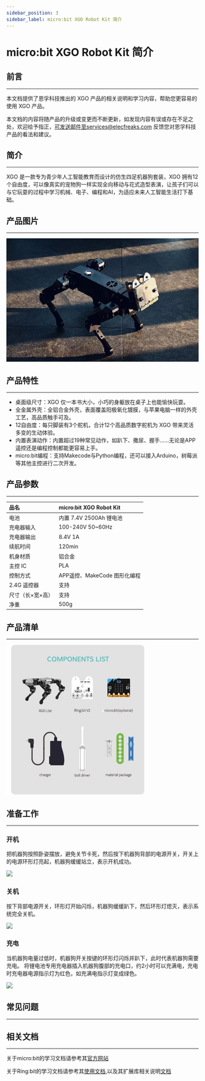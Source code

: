 ```yaml
---
sidebar_position: 3
sidebar_label: micro:bit XGO Robot Kit 简介
---
```


# micro:bit XGO Robot Kit 简介



## 前言
---
本文档提供了恩孚科技推出的 XGO 产品的相关说明和学习内容，帮助您更容易的使用 XGO 产品。



本文档的内容将随产品的升级或变更而不断更新，如发现内容有误或存在不足之处，欢迎给予指正，可发送邮件至services@elecfreaks.com 反馈您对恩孚科技产品的看法和建议。



## 简介
---
XGO 是一款专为青少年人工智能教育而设计的仿生四足机器狗套装，XGO 拥有12个自由度，可以像真实的宠物狗一样实现全向移动与花式造型表演，让孩子们可以与它玩耍的过程中学习机械、电子、编程和AI，为适应未来人工智能生活打下基础。



## 产品图片
---


![](./images/microbit-xgo-robot-kit-16.png)



## 产品特性
---


- 桌面级尺寸：XGO 仅一本书大小，小巧的身躯放在桌子上也能愉快玩耍。
- 全金属外壳：全铝合金外壳，表面覆盖阳极氧化镀膜，与苹果电脑一样的外壳工艺，高品质触手可及。
- 12自由度：每只脚装有3个舵机，合计12个高品质数字舵机为 XGO 带来灵活多变的生动体验。
- 内置表演动作：内置超过19种常见动作，如趴下、撒尿、握手......无论是APP遥控还是编程控制都能更容易上手。
- micro:bit编程：支持Makecode与Python编程，还可以接入Arduino，树莓派等其他主控进行二次开发。



## 产品参数
---

| 品名             | micro:bit XGO Robot Kit |
| :--------------- | :---------------------- |
| 电池             | 内置 7.4V 2500Ah 锂电池 |
| 充电器输入       | 100-240V 50~60Hz        |
| 充电器输出       | 8.4V 1A                 |
| 续航时间         | 120min                  |
| 机身材质         | 铝合金                  |
| 主控 IC          | PLA                    |
| 控制方式         | APP遥控、MakeCode 图形化编程|
| 2.4G 遥控器      | 支持                    |
| 尺寸（长×宽×高） | 支持                    |
| 净重             | 500g                    |



## 产品清单
---
![](./images/microbit-xgo-robot-kit-square-27.png)



## 准备工作
---
### 开机

把机器狗按照卧姿摆放，避免关节卡死，然后按下机器狗背部的电源开关，开关上的电源环形灯亮起，机器狗缓缓站立，表示开机成功。



![](./images/microbit-xgo-kaiji.gif)



### 关机

按下背部电源开关，环形灯开始闪烁，机器狗缓缓趴下，然后环形灯熄灭，表示系统完全关机。



![](./images/microbit-xgo-guanji.gif)



### 充电

当机器狗电量过低时，机器狗开关按键的环形灯闪烁并趴下，此时代表机器狗需要充电。 将锂电池专用充电器插入机器狗腹部的充电口，约2小时可以充满电，充电时充电器电源指示灯为红色，如充满电指示灯变成绿色。



![](./images/microbit-xgo-chongdian.gif)



## 常见问题
---
## 相关文档
---


关于micro:bit的学习文档请参考其[官方网站](https://www.microbit.org/)

关于Ring:bit的学习文档请参考其[使用文档](https://www.elecfreaks.net/learn-cn/microbitKit/ring_bit_v2/ring_bit_v2.html),以及其扩展库相关说明[文档](https://www.elecfreaks.net/learn-cn/microbitKit/ring_bit_v2/ring_bit_car_v2_extensions.html)
